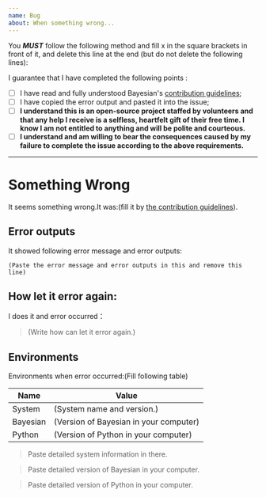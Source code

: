 ```yaml
---
name: Bug
about: When something wrong...
---
```

You ***MUST*** follow the following method and fill x in the square brackets in front of it, and delete this line at the end (but do not delete the following lines):

I guarantee that I have completed the following points :

- [ ] I have read and fully understood Bayesian's [contribution guidelines](https://github.com/penghao123456/Bayesian/blob/main/CONTRIBUTING.md);
- [ ] I have copied the error output and pasted it into the issue;
- [ ] **I understand this is an open-source project staffed by volunteers and that any help I receive is a selfless, heartfelt gift of their free time. I know I am not entitled to anything and will be polite and courteous.**
- [ ] **I understand and am willing to bear the consequences caused by my failure to complete the issue according to the above requirements.**

---
# Something Wrong
It seems something wrong.It was:(fill it by [the contribution guidelines](https://github.com/penghao123456/Bayesian/blob/main/CONTRIBUTING.md)).

## Error outputs
It showed following error message and error outputs:
```
(Paste the error message and error outputs in this and remove this line)
```

## How let it error again:
I does it and error occurred：
> (Write how can let it error again.)

## Environments
Environments when error occurred:(Fill following table)

|Name    |Value                                 |
|--------|--------------------------------------|
|System  |(System name and version.)            |
|Bayesian|(Version of Bayesian in your computer)|
|Python  |(Version of Python in your computer)  |

> Paste detailed system information in there.

> Paste detailed version of Bayesian in your computer.

> Paste detailed version of Python in your computer.